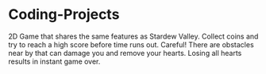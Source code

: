 # Coding-Projects
2D Game that shares the same features as Stardew Valley.
Collect coins and try to reach a high score before time runs out.
Careful! There are obstacles near by that can damage you and remove your hearts. Losing all hearts results in instant game over.
